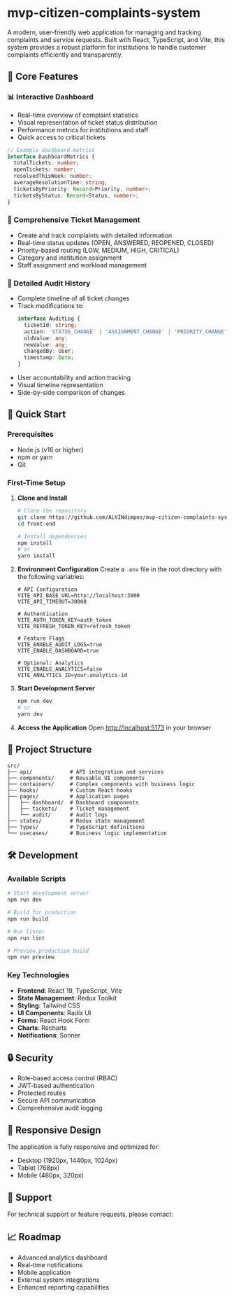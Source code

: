 # mvp-citizen-complaints-system

A modern, user-friendly web application for managing and tracking complaints and service requests. Built with React, TypeScript, and Vite, this system provides a robust platform for institutions to handle customer complaints efficiently and transparently.

## 🎯 Core Features

### 📊 Interactive Dashboard
- Real-time overview of complaint statistics
- Visual representation of ticket status distribution
- Performance metrics for institutions and staff
- Quick access to critical tickets
```typescript
// Example dashboard metrics
interface DashboardMetrics {
  totalTickets: number;
  openTickets: number;
  resolvedThisWeek: number;
  averageResolutionTime: string;
  ticketsByPriority: Record<Priority, number>;
  ticketsByStatus: Record<Status, number>;
}
```

### 📝 Comprehensive Ticket Management
- Create and track complaints with detailed information
- Real-time status updates (OPEN, ANSWERED, REOPENED, CLOSED)
- Priority-based routing (LOW, MEDIUM, HIGH, CRITICAL)
- Category and institution assignment
- Staff assignment and workload management

### 📜 Detailed Audit History
- Complete timeline of all ticket changes
- Track modifications to:
  ```typescript
  interface AuditLog {
    ticketId: string;
    action: 'STATUS_CHANGE' | 'ASSIGNMENT_CHANGE' | 'PRIORITY_CHANGE';
    oldValue: any;
    newValue: any;
    changedBy: User;
    timestamp: Date;
  }
  ```
- User accountability and action tracking
- Visual timeline representation
- Side-by-side comparison of changes

## 🚀 Quick Start

### Prerequisites
- Node.js (v16 or higher)
- npm or yarn
- Git

### First-Time Setup

1. **Clone and Install**
   ```bash
   # Clone the repository
   git clone https://github.com/ALVINdimpos/mvp-citizen-complaints-system.git
   cd front-end

   # Install dependencies
   npm install
   # or
   yarn install
   ```

2. **Environment Configuration**
   Create a `.env` file in the root directory with the following variables:
   ```env
   # API Configuration
   VITE_API_BASE_URL=http://localhost:3000
   VITE_API_TIMEOUT=30000

   # Authentication
   VITE_AUTH_TOKEN_KEY=auth_token
   VITE_REFRESH_TOKEN_KEY=refresh_token

   # Feature Flags
   VITE_ENABLE_AUDIT_LOGS=true
   VITE_ENABLE_DASHBOARD=true

   # Optional: Analytics
   VITE_ENABLE_ANALYTICS=false
   VITE_ANALYTICS_ID=your-analytics-id
   ```

3. **Start Development Server**
   ```bash
   npm run dev
   # or
   yarn dev
   ```

4. **Access the Application**
   Open [http://localhost:5173](http://localhost:5173) in your browser

## 📁 Project Structure

```
src/
├── api/            # API integration and services
├── components/     # Reusable UI components
├── containers/     # Complex components with business logic
├── hooks/          # Custom React hooks
├── pages/          # Application pages
│   ├── dashboard/  # Dashboard components
│   ├── tickets/    # Ticket management
│   └── audit/      # Audit logs
├── states/         # Redux state management
├── types/          # TypeScript definitions
└── usecases/       # Business logic implementation
```

## 🛠️ Development

### Available Scripts
```bash
# Start development server
npm run dev

# Build for production
npm run build

# Run linter
npm run lint

# Preview production build
npm run preview
```

### Key Technologies
- **Frontend**: React 19, TypeScript, Vite
- **State Management**: Redux Toolkit
- **Styling**: Tailwind CSS
- **UI Components**: Radix UI
- **Forms**: React Hook Form
- **Charts**: Recharts
- **Notifications**: Sonner

## 🔒 Security

- Role-based access control (RBAC)
- JWT-based authentication
- Protected routes
- Secure API communication
- Comprehensive audit logging

## 📱 Responsive Design

The application is fully responsive and optimized for:
- Desktop (1920px, 1440px, 1024px)
- Tablet (768px)
- Mobile (480px, 320px)

## 🤝 Support

For technical support or feature requests, please contact:
<!-- - Email: [princeelysee@gmail.com](mailto:princeelysee@gmail.com) -->

## 📈 Roadmap

- Advanced analytics dashboard
- Real-time notifications
- Mobile application
- External system integrations
- Enhanced reporting capabilities
